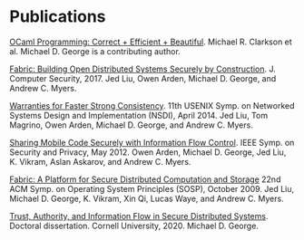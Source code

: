 Publications
============

[OCaml Programming: Correct + Efficient + Beautiful][ocaml-book].
Michael R. Clarkson et al.  Michael D. George is a contributing author.

[ocaml-book]: https://cs3110.github.io/textbook/cover.html

[Fabric: Building Open Distributed Systems Securely by Construction](fabric-jcs.pdf).
J. Computer Security, 2017. Jed Liu, Owen Arden, Michael D. George, and Andrew C. Myers.

[Warranties for Faster Strong Consistency](warranties-nsdi14.pdf).
11th USENIX Symp. on Networked Systems Design and Implementation (NSDI), April 2014.
Jed Liu, Tom Magrino, Owen Arden, Michael D. George, and Andrew C. Myers.

[Sharing Mobile Code Securely with Information Flow Control](mobile-oakland12.pdf).
IEEE Symp. on Security and Privacy, May 2012.
Owen Arden, Michael D. George, Jed Liu, K. Vikram, Aslan Askarov, and Andrew C. Myers.

[Fabric: A Platform for Secure Distributed Computation and Storage](fabric-sosp09.pdf)
22nd ACM Symp. on Operating System Principles (SOSP), October 2009.
Jed Liu, Michael D. George, K. Vikram, Xin Qi, Lucas Waye, and Andrew C.  Myers.

[Trust, Authority, and Information Flow in Secure Distributed Systems](dissert.pdf).
Doctoral dissertation.  Cornell University, 2020.  Michael D. George.

